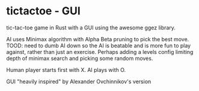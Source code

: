 # tictactoe - GUI
tic-tac-toe game in Rust with a GUI using the awesome ggez library.

AI uses Minimax algorithm with Alpha Beta pruning to pick the best move.
TOOD: need to dumb AI down so the AI is beatable and is more fun to play against, rather than just an exercise. Perhaps adding a levels config limiting depth of minimax search and picking some random moves.

Human player starts first with X. AI plays with O.

GUI "heavily inspired" by Alexander Ovchinnikov's version

